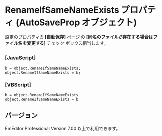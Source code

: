 # RenameIfSameNameExists プロパティ (AutoSaveProp オブジェクト)

設定のプロパティの [**\[自動保存\]** ページ](../../dlg/properties/autosave/index) の
**\[同名のファイルが存在する場合はファイル名を変更する\]** チェック ボックス相当します。

## 

### \[JavaScript\]

```
b = object.RenameIfSameNameExists;
object.RenameIfSameNameExists = b;
```

### \[VBScript\]

```
b = object.RenameIfSameNameExists
object.RenameIfSameNameExists = b
```

## バージョン

EmEditor Professional Version 7.00 以上で利用できます。
